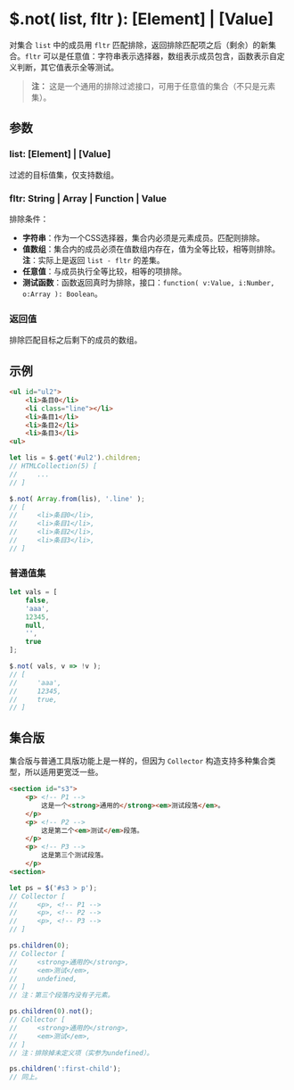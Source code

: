 # $.not( list, fltr ): [Element] | [Value]

对集合 `list` 中的成员用 `fltr` 匹配排除，返回排除匹配项之后（剩余）的新集合。`fltr` 可以是任意值：字符串表示选择器，数组表示成员包含，函数表示自定义判断，其它值表示全等测试。

> **注：**
> 这是一个通用的排除过滤接口，可用于任意值的集合（不只是元素集）。


## 参数

### list: [Element] | [Value]

过滤的目标值集，仅支持数组。


### fltr: String | Array | Function | Value

排除条件：

- **字符串**：作为一个CSS选择器，集合内必须是元素成员。匹配则排除。
- **值数组**：集合内的成员必须在值数组内存在，值为全等比较，相等则排除。**注**：实际上是返回 `list - fltr` 的差集。
- **任意值**：与成员执行全等比较，相等的项排除。
- **测试函数**：函数返回真时为排除，接口：`function( v:Value, i:Number, o:Array ): Boolean`。


### 返回值

排除匹配目标之后剩下的成员的数组。


## 示例

```html
<ul id="ul2">
    <li>条目0</li>
    <li class="line"></li>
    <li>条目1</li>
    <li>条目2</li>
    <li>条目3</li>
<ul>
```

```js
let lis = $.get('#ul2').children;
// HTMLCollection(5) [
//     ...
// ]

$.not( Array.from(lis), '.line' );
// [
//     <li>条目0</li>,
//     <li>条目1</li>,
//     <li>条目2</li>,
//     <li>条目3</li>,
// ]
```


### 普通值集

```js
let vals = [
    false,
    'aaa',
    12345,
    null,
    '',
    true
];

$.not( vals, v => !v );
// [
//     'aaa',
//     12345,
//     true,
// ]
```


## 集合版

集合版与普通工具版功能上是一样的，但因为 `Collector` 构造支持多种集合类型，所以适用更宽泛一些。

```html
<section id="s3">
    <p> <!-- P1 -->
        这是一个<strong>通用的</strong><em>测试段落</em>。
    </p>
    <p> <!-- P2 -->
        这是第二个<em>测试</em>段落。
    </p>
    <p> <!-- P3 -->
        这是第三个测试段落。
    </p>
<section>
```

```js
let ps = $('#s3 > p');
// Collector [
//     <p>, <!-- P1 -->
//     <p>, <!-- P2 -->
//     <p>, <!-- P3 -->
// ]

ps.children(0);
// Collector [
//     <strong>通用的</strong>,
//     <em>测试</em>,
//     undefined,
// ]
// 注：第三个段落内没有子元素。

ps.children(0).not();
// Collector [
//     <strong>通用的</strong>,
//     <em>测试</em>,
// ]
// 注：排除掉未定义项（实参为undefined）。

ps.children(':first-child');
// 同上。
```
